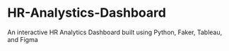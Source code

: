 # HR-Analystics-Dashboard
An interactive HR Analytics Dashboard built using Python, Faker, Tableau, and Figma
